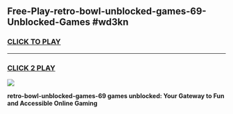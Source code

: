 
## Free-Play-retro-bowl-unblocked-games-69-Unblocked-Games #wd3kn
<h3>
<a href="https://news.freeplayer.one?title=retro-bowl-unblocked-games-69&ref=8M">CLICK TO PLAY</a></h3>
<hr>

<h3>
<a href="https://news.freeplayer.one?title=retro-bowl-unblocked-games-69&ref=8M">CLICK 2 PLAY</a>
  
</h3>

<a href="https://news.freeplayer.one?title=retro-bowl-unblocked-games-69&ref=8M"><img src="https://clearcache.store/games.png"></a>


**retro-bowl-unblocked-games-69 games unblocked: Your Gateway to Fun and Accessible Online Gaming**
